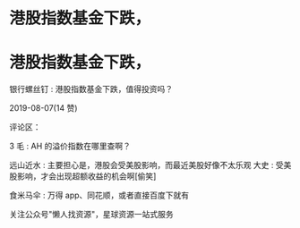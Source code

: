 # 港股指数基金下跌，

# 港股指数基金下跌，

银行螺丝钉 : 港股指数基金下跌，值得投资吗？

2019-08-07(14 赞)

评论区：

3 毛 : AH 的溢价指数在哪里查啊？

远山近水 : 主要担心是，港股会受美股影响，而最近美股好像不太乐观 大史 : 受美股影响，才会出现超额收益的机会啊[偷笑]

食米马伞 : 万得 app、同花顺，或者直接百度下就有

关注公众号"懒人找资源"，星球资源一站式服务